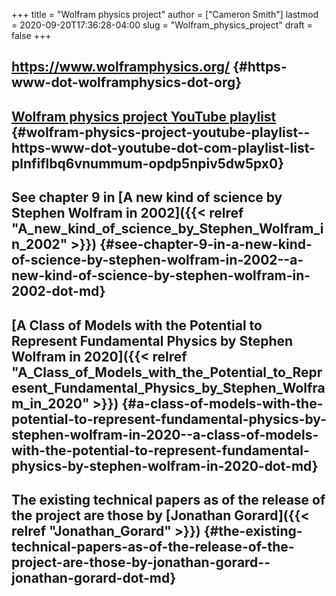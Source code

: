 +++
title = "Wolfram physics project"
author = ["Cameron Smith"]
lastmod = 2020-09-20T17:36:28-04:00
slug = "Wolfram_physics_project"
draft = false
+++

## <https://www.wolframphysics.org/> {#https-www-dot-wolframphysics-dot-org}


## [Wolfram physics project YouTube playlist](<https://www.youtube.com/playlist?list=PLNFIflbQ6VNumMum%5FOPdP5NPIv5dW5PX0>) {#wolfram-physics-project-youtube-playlist--https-www-dot-youtube-dot-com-playlist-list-plnfiflbq6vnummum-opdp5npiv5dw5px0}


## See chapter 9 in [A new kind of science by Stephen Wolfram in 2002]({{< relref "A_new_kind_of_science_by_Stephen_Wolfram_in_2002" >}}) {#see-chapter-9-in-a-new-kind-of-science-by-stephen-wolfram-in-2002--a-new-kind-of-science-by-stephen-wolfram-in-2002-dot-md}


## [A Class of Models with the Potential to Represent Fundamental Physics by Stephen Wolfram in 2020]({{< relref "A_Class_of_Models_with_the_Potential_to_Represent_Fundamental_Physics_by_Stephen_Wolfram_in_2020" >}}) {#a-class-of-models-with-the-potential-to-represent-fundamental-physics-by-stephen-wolfram-in-2020--a-class-of-models-with-the-potential-to-represent-fundamental-physics-by-stephen-wolfram-in-2020-dot-md}


## The existing technical papers as of the release of the project are those by [Jonathan Gorard]({{< relref "Jonathan_Gorard" >}}) {#the-existing-technical-papers-as-of-the-release-of-the-project-are-those-by-jonathan-gorard--jonathan-gorard-dot-md}

